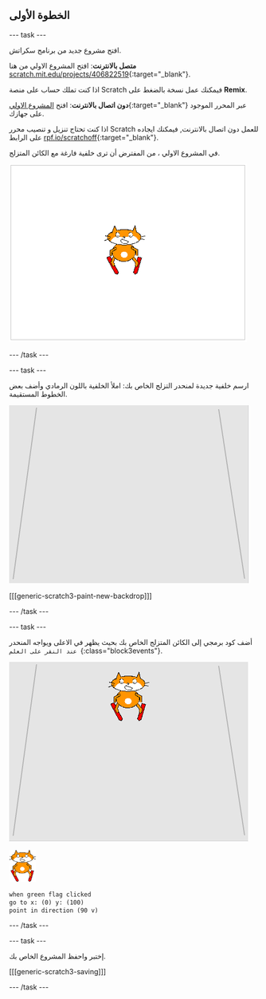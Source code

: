 ## الخطوة الأولى

--- task ---

افتح مشروع جديد من برنامج سكراتش.

**متصل بالانترنت**: افتح المشروع الاولي من هنا [scratch.mit.edu/projects/406822519](https://scratch.mit.edu/projects/406822519){:target="_blank"}.

اذا كنت تملك حساب على منصة Scratch فيمكنك عمل نسخة بالضغط على **Remix**.

**دون اتصال بالانترنت**: افتح [المشروع الاولي](https://rpf.io/p/ar-SA/scratch-cat-goes-skiing-go){:target="_blank"} عبر المحرر الموجود على جهازك.

اذا كنت تحتاج تنزيل و تنصيب محرر Scratch للعمل دون اتصال بالانترنت, فيمكنك ايجاده على الرابط [rpf.io/scratchoff](https://rpf.io/scratchoff){:target="_blank"}.

في المشروع الاولي ، من المفترض أن ترى خلفية فارغة مع الكائن المتزلج.

![المشاريع الاولية](images/starter_project.png)

--- /task ---

--- task ---

ارسم خلفية جديدة لمنحدر التزلج الخاص بك: املأ الخلفية باللون الرمادي وأضف بعض الخطوط المستقيمة.

![خلفية منحدر التزلج](images/backdrop.png)

[[[generic-scratch3-paint-new-backdrop]]]

--- /task ---

--- task ---

أضف كود برمجي إلى الكائن المتزلج الخاص بك بحيث يظهر في الاعلى ويواجه المنحدر `عند النقر على العلم `{:class="block3events"}.

![متزلج على المنحدر](images/skier_on_the_slope.png)

![المتزلج](images/skier_sprite_small.png)

```blocks3
when green flag clicked
go to x: (0) y: (100)
point in direction (90 v)
```

--- /task ---

--- task ---

إختبر واحفظ المشروع الخاص بك.

[[[generic-scratch3-saving]]]

--- /task ---
